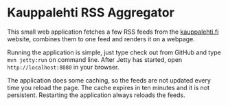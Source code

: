 Kauppalehti RSS Aggregator
==========================

This small web application fetches a few RSS feeds from the [kauppalehti.fi](http://www.kauppalehti.fi) website, combines them to one feed and renders it on a webpage.

Running the application is simple, just type check out from GitHub and type `mvn jetty:run` on command line. After Jetty has started, open `http://localhost:8080` in your browser.

The application does some caching, so the feeds are not updated every time you reload the page. The cache expires in ten minutes and it is not persistent. Restarting the application always reloads the feeds.
